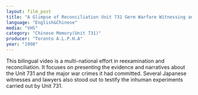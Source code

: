 ```yaml
---
layout: film_post
title: "A Glimpse of Reconciliation Unit 731 Germ Warfare Witnessing and Exhibit"
language: "English&Chinese"
media: "VHS"
category: "Chinese Memory(Unit 731)"
producer: "Toronto A.L.P.H.A"
year: "1998"
---
```


This bilingual video is a multi-national effort in reexamination and reconciliation. It focuses on presenting the evidence and narratives about the Unit 731 and the major war crimes it had committed. Several Japanese witnesses and lawyers also stood out to testify the inhuman experiments carried out by Unit 731.
